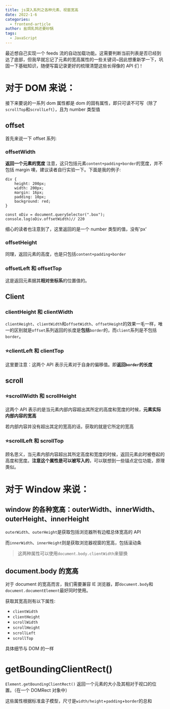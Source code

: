 ```yaml
---
title: js深入系列之各种元素、视窗宽高
date: 2022-1-6
categories:
  - frontend-article
author: 盐焗乳鸽还要砂锅
tags:
  - JavaScript
---
```


最近想自己实现一个 feeds 流的自动加载功能。这需要判断当前列表是否已经到达了底部，但我早就忘记了元素的宽高属性的一些关键词~因此想重新学一下，巩固一下基础知识，随便写篇记录更好的梳理清楚这些长得像的 API 们！

# 对于 DOM 来说：

接下来要说的一系列 dom 属性都是 dom 的固有属性，即只可读不可写（除了`scrollTop`和`scrollLeft`），且为 number 类型值

## offset

首先来说一下 offset 系列:

### offsetWidth

**返回一个元素的宽度** 注意，这只包括元素`content+padding+border`的宽度，并不包括 margin 噢，建议读者自行实验一下。下面是我的例子:

```
div {
    height: 200px;
    width: 200px;
    margin: 16px;
    padding: 10px;
    background: red;
}

const oDiv = document.querySelector(".box");
console.log(oDiv.offsetWidth)// 220
```

细心的读者也注意到了，这里返回的是一个 number 类型的值，没有'px'

### offsetHeight

同理，返回元素的高度，也是只包括`content+padding+border`

### offsetLeft 和 offsetTop

这是返回元素据其**相对坐标系**的位置值的。

## Client

### clientHeight 和 clientWidth

`clientHeight`、`clientWidth`和`offsetWidth`、`offsetHeight`的效果一毛一样，唯一的区别就是`offset`系列返回的长度是**包括**`border`的，而`client`系列是不包括`border`。

### ⭐clientLeft 和 clientTop

这里要注意：这两个 API 表示元素对于自身的偏移值。即**返回`border`的长度**

## scroll

### ⭐scrollWidth 和 scrollHeight

这两个 API 表示的是当元素内部内容超出其所定的高度和宽度的时候，**元素实际内部内容的宽高**

若内部内容并没有超出其定的宽高的话，获取的就是它所定的宽高

### ⭐scrollLeft 和 scrollTop

顾名思义，当元素内部内容超出其所定高度和宽度的时候，返回元素此时被卷起的高度和宽度。**注意这个属性是可以被写入的**，可以联想到一些锚点定位功能，原理类似。

# 对于 Window 来说：

## window 的各种宽高：outerWidth、innerWidth、outerHeight、innerHeight

`outerWidth`、`outerHeight`是获取包括浏览器所有边框总体宽高的 API

而`innerWidth`、`innerHeight`则是获取浏览器视窗的宽高，包括滚动条

> 这两种属性可以使用`document.body.clientWidth`来替换

## document.body 的宽高

对于 document 的宽高而言，我们需要兼容 IE 浏览器，即`document.body`和`document.documentElement`最好同时使用。

获取其宽高则有以下属性:

- `clientWidth`
- `clientHeight`
- `scrollWidth`
- `scrollHeight`
- `scrollLeft`
- `scrollTop`

具体细节与 DOM 的一样

# getBoundingClientRect()

`Element.getBoundingClientRect()` 返回一个元素的大小及其相对于视口的位置。（在一个 DOMRect 对象中）

这些属性根据标准盒子模型，尺寸是`width/height`+`padding`+`border`的总和
